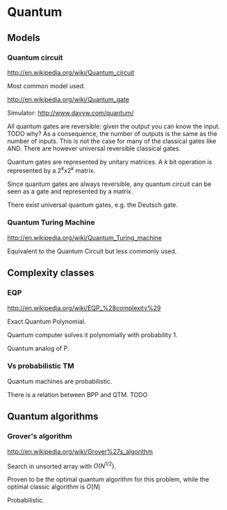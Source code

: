 # Quantum

## Models

### Quantum circuit

<http://en.wikipedia.org/wiki/Quantum_circuit>

Most common model used.

<http://en.wikipedia.org/wiki/Quantum_gate>

Simulator: <http://www.davyw.com/quantum/>

All quantum gates are reversible: given the output you can know the input. TODO why?
As a consequence, the number of outputs is the same as the number of inputs.
This is not the case for many of the classical gates like AND.
There are however universal reversible classical gates.

Quantum gates are represented by unitary matrices.
A $k$ bit operation is represented by a $2^k x 2^k$ matrix.

Since quantum gates are always reversible,
any quantum circuit can be seen as a gate and represented by a matrix.

There exist universal quantum gates, e.g. the Deutsch gate.

### Quantum Turing Machine

<http://en.wikipedia.org/wiki/Quantum_Turing_machine>

Equivalent to the Quantum Circuit but less commonly used.

## Complexity classes

### EQP

<http://en.wikipedia.org/wiki/EQP_%28complexity%29>

Exact Quantum Polynomial.

Quantum computer solves it polynomially with probability 1.

Quantum analog of P.

### Vs probabilistic TM

Quantum machines are probabilistic.

There is a relation between BPP and QTM. TODO

## Quantum algorithms

### Grover's algorithm

<http://en.wikipedia.org/wiki/Grover%27s_algorithm>

Search in unsorted array with $O(N^{1/2})$.

Proven to be the optimal quantum algorithm for this problem, while the optimal classic algorithm is $O(N)$

Probabilistic.
